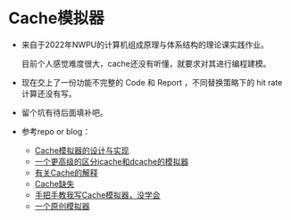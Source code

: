 # Cache模拟器

* 来自于2022年NWPU的计算机组成原理与体系结构的理论课实践作业。

  目前个人感觉难度很大，cache还没有听懂，就要求对其进行编程建模。

* 现在交上了一份功能不完整的 Code 和 Report ，不同替换策略下的 hit rate 计算还没有写。

* 留个坑有待后面填补吧。

* 参考repo or blog：

  * [Cache模拟器的设计与实现](https://www.cnblogs.com/dgwblog/p/12938825.html)
  * [一个更高级的区分icache和dcache的模拟器](https://github.com/iamywang/Cache-Simulator)
  * [有关Cache的解释](https://blog.csdn.net/qq_35260622/article/details/51648645)
  * [Cache缺失](https://bbs.csdn.net/topics/391492669)
  * [手把手教我写Cache模拟器，没学会](https://www.findhao.net/easycoding/1717)
  * [一个原创模拟器](https://bbs.pediy.com/thread-160003.htm)



